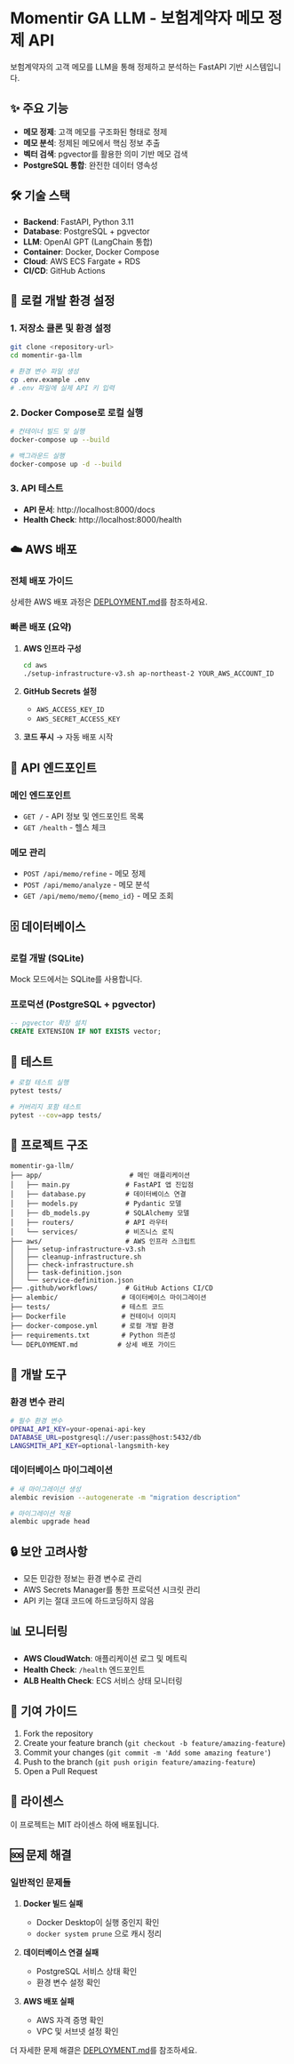 # Momentir GA LLM - 보험계약자 메모 정제 API

보험계약자의 고객 메모를 LLM을 통해 정제하고 분석하는 FastAPI 기반 시스템입니다.

## ✨ 주요 기능

- **메모 정제**: 고객 메모를 구조화된 형태로 정제
- **메모 분석**: 정제된 메모에서 핵심 정보 추출
- **벡터 검색**: pgvector를 활용한 의미 기반 메모 검색
- **PostgreSQL 통합**: 완전한 데이터 영속성

## 🛠️ 기술 스택

- **Backend**: FastAPI, Python 3.11
- **Database**: PostgreSQL + pgvector
- **LLM**: OpenAI GPT (LangChain 통합)
- **Container**: Docker, Docker Compose
- **Cloud**: AWS ECS Fargate + RDS
- **CI/CD**: GitHub Actions

## 🚀 로컬 개발 환경 설정

### 1. 저장소 클론 및 환경 설정

```bash
git clone <repository-url>
cd momentir-ga-llm

# 환경 변수 파일 생성
cp .env.example .env
# .env 파일에 실제 API 키 입력
```

### 2. Docker Compose로 로컬 실행

```bash
# 컨테이너 빌드 및 실행
docker-compose up --build

# 백그라운드 실행
docker-compose up -d --build
```

### 3. API 테스트

- **API 문서**: http://localhost:8000/docs
- **Health Check**: http://localhost:8000/health

## ☁️ AWS 배포

### 전체 배포 가이드
상세한 AWS 배포 과정은 [DEPLOYMENT.md](DEPLOYMENT.md)를 참조하세요.

### 빠른 배포 (요약)

1. **AWS 인프라 구성**
   ```bash
   cd aws
   ./setup-infrastructure-v3.sh ap-northeast-2 YOUR_AWS_ACCOUNT_ID
   ```

2. **GitHub Secrets 설정**
   - `AWS_ACCESS_KEY_ID`
   - `AWS_SECRET_ACCESS_KEY`

3. **코드 푸시** → 자동 배포 시작

## 📡 API 엔드포인트

### 메인 엔드포인트
- `GET /` - API 정보 및 엔드포인트 목록
- `GET /health` - 헬스 체크

### 메모 관리
- `POST /api/memo/refine` - 메모 정제
- `POST /api/memo/analyze` - 메모 분석
- `GET /api/memo/memo/{memo_id}` - 메모 조회

## 🗄️ 데이터베이스

### 로컬 개발 (SQLite)
Mock 모드에서는 SQLite를 사용합니다.

### 프로덕션 (PostgreSQL + pgvector)
```sql
-- pgvector 확장 설치
CREATE EXTENSION IF NOT EXISTS vector;
```

## 🧪 테스트

```bash
# 로컬 테스트 실행
pytest tests/

# 커버리지 포함 테스트
pytest --cov=app tests/
```

## 📁 프로젝트 구조

```
momentir-ga-llm/
├── app/                      # 메인 애플리케이션
│   ├── main.py              # FastAPI 앱 진입점
│   ├── database.py          # 데이터베이스 연결
│   ├── models.py            # Pydantic 모델
│   ├── db_models.py         # SQLAlchemy 모델
│   ├── routers/             # API 라우터
│   └── services/            # 비즈니스 로직
├── aws/                     # AWS 인프라 스크립트
│   ├── setup-infrastructure-v3.sh
│   ├── cleanup-infrastructure.sh
│   ├── check-infrastructure.sh
│   ├── task-definition.json
│   └── service-definition.json
├── .github/workflows/       # GitHub Actions CI/CD
├── alembic/                # 데이터베이스 마이그레이션
├── tests/                  # 테스트 코드
├── Dockerfile              # 컨테이너 이미지
├── docker-compose.yml      # 로컬 개발 환경
├── requirements.txt        # Python 의존성
└── DEPLOYMENT.md          # 상세 배포 가이드
```

## 🔧 개발 도구

### 환경 변수 관리
```bash
# 필수 환경 변수
OPENAI_API_KEY=your-openai-api-key
DATABASE_URL=postgresql://user:pass@host:5432/db
LANGSMITH_API_KEY=optional-langsmith-key
```

### 데이터베이스 마이그레이션
```bash
# 새 마이그레이션 생성
alembic revision --autogenerate -m "migration description"

# 마이그레이션 적용
alembic upgrade head
```

## 🔒 보안 고려사항

- 모든 민감한 정보는 환경 변수로 관리
- AWS Secrets Manager를 통한 프로덕션 시크릿 관리
- API 키는 절대 코드에 하드코딩하지 않음

## 📊 모니터링

- **AWS CloudWatch**: 애플리케이션 로그 및 메트릭
- **Health Check**: `/health` 엔드포인트
- **ALB Health Check**: ECS 서비스 상태 모니터링

## 🤝 기여 가이드

1. Fork the repository
2. Create your feature branch (`git checkout -b feature/amazing-feature`)
3. Commit your changes (`git commit -m 'Add some amazing feature'`)
4. Push to the branch (`git push origin feature/amazing-feature`)
5. Open a Pull Request

## 📄 라이센스

이 프로젝트는 MIT 라이센스 하에 배포됩니다.

## 🆘 문제 해결

### 일반적인 문제들

1. **Docker 빌드 실패**
   - Docker Desktop이 실행 중인지 확인
   - `docker system prune` 으로 캐시 정리

2. **데이터베이스 연결 실패**
   - PostgreSQL 서비스 상태 확인
   - 환경 변수 설정 확인

3. **AWS 배포 실패**
   - AWS 자격 증명 확인
   - VPC 및 서브넷 설정 확인

더 자세한 문제 해결은 [DEPLOYMENT.md](DEPLOYMENT.md)를 참조하세요.